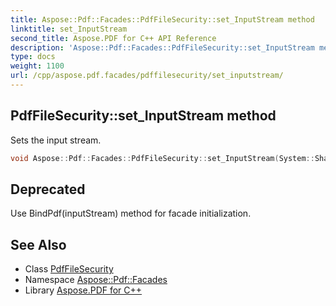 ```yaml
---
title: Aspose::Pdf::Facades::PdfFileSecurity::set_InputStream method
linktitle: set_InputStream
second_title: Aspose.PDF for C++ API Reference
description: 'Aspose::Pdf::Facades::PdfFileSecurity::set_InputStream method. Sets the input stream in C++.'
type: docs
weight: 1100
url: /cpp/aspose.pdf.facades/pdffilesecurity/set_inputstream/
---
```

## PdfFileSecurity::set_InputStream method


Sets the input stream.

```cpp
void Aspose::Pdf::Facades::PdfFileSecurity::set_InputStream(System::SharedPtr<System::IO::Stream> value)
```


## Deprecated
Use BindPdf(inputStream) method for facade initialization. 

## See Also

* Class [PdfFileSecurity](../)
* Namespace [Aspose::Pdf::Facades](../../)
* Library [Aspose.PDF for C++](../../../)
